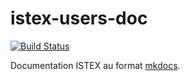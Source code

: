 # istex-users-doc

[![Build Status](https://travis-ci.org/istex/istex-users-doc.svg?branch=master)](https://travis-ci.org/istex/istex-users-doc)

Documentation ISTEX au format [mkdocs](http://www.mkdocs.org/).
